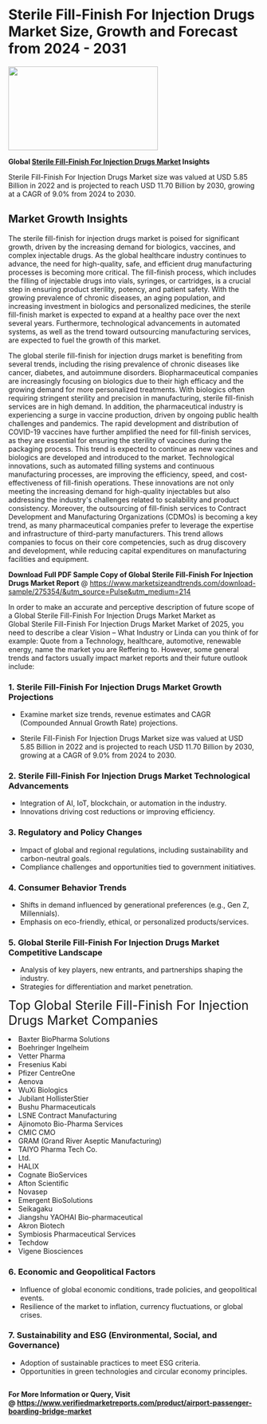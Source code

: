 <H1>Sterile Fill-Finish For Injection Drugs Market Size, Growth and Forecast from 2024 - 2031</H1><img class="aligncenter size-medium wp-image-584254" src="https://thirdeyenews.in/wp-content/uploads/2024/09/Global-Market-Research-300x168.jpeg" alt="" width="300" height="168" /><p><strong>Global&nbsp;<a href="https://www.marketsizeandtrends.com/download-sample/275354/&amp;utm_source=Pulse&amp;utm_medium=214">Sterile Fill-Finish For Injection Drugs Market</a> Insights</strong></p><p>Sterile Fill-Finish For Injection Drugs Market size was valued at USD 5.85 Billion in 2022 and is projected to reach USD 11.70 Billion by 2030, growing at a CAGR of 9.0% from 2024 to 2030.</p><p><h2>Market Growth Insights</h2> <p>The sterile fill-finish for injection drugs market is poised for significant growth, driven by the increasing demand for biologics, vaccines, and complex injectable drugs. As the global healthcare industry continues to advance, the need for high-quality, safe, and efficient drug manufacturing processes is becoming more critical. The fill-finish process, which includes the filling of injectable drugs into vials, syringes, or cartridges, is a crucial step in ensuring product sterility, potency, and patient safety. With the growing prevalence of chronic diseases, an aging population, and increasing investment in biologics and personalized medicines, the sterile fill-finish market is expected to expand at a healthy pace over the next several years. Furthermore, technological advancements in automated systems, as well as the trend toward outsourcing manufacturing services, are expected to fuel the growth of this market. </p> <p>The global sterile fill-finish for injection drugs market is benefiting from several trends, including the rising prevalence of chronic diseases like cancer, diabetes, and autoimmune disorders. Biopharmaceutical companies are increasingly focusing on biologics due to their high efficacy and the growing demand for more personalized treatments. With biologics often requiring stringent sterility and precision in manufacturing, sterile fill-finish services are in high demand. In addition, the pharmaceutical industry is experiencing a surge in vaccine production, driven by ongoing public health challenges and pandemics. The rapid development and distribution of COVID-19 vaccines have further amplified the need for fill-finish services, as they are essential for ensuring the sterility of vaccines during the packaging process. This trend is expected to continue as new vaccines and biologics are developed and introduced to the market. Technological innovations, such as automated filling systems and continuous manufacturing processes, are improving the efficiency, speed, and cost-effectiveness of fill-finish operations. These innovations are not only meeting the increasing demand for high-quality injectables but also addressing the industry's challenges related to scalability and product consistency. Moreover, the outsourcing of fill-finish services to Contract Development and Manufacturing Organizations (CDMOs) is becoming a key trend, as many pharmaceutical companies prefer to leverage the expertise and infrastructure of third-party manufacturers. This trend allows companies to focus on their core competencies, such as drug discovery and development, while reducing capital expenditures on manufacturing facilities and equipment. </p><p><span class=""><strong>Download Full PDF Sample Copy of Global Sterile Fill-Finish For Injection Drugs Market Report</strong> @ <a href="https://www.marketsizeandtrends.com/download-sample/275354/&amp;utm_source=Pulse&amp;utm_medium=214" target="_blank">https://www.marketsizeandtrends.com/download-sample/275354/&amp;utm_source=Pulse&amp;utm_medium=214</a></span></p><p>In order to make an accurate and perceptive description of future scope of a Global&nbsp;Sterile Fill-Finish For Injection Drugs Market Market as Global&nbsp;Sterile Fill-Finish For Injection Drugs Market Market of 2025, you need to describe a clear Vision &ndash; What Industry or Linda can you think of for example: Quote from a Technology, healthcare, automotive, renewable energy, name the market you are Reffering to. However, some general trends and factors usually impact market reports and their future outlook include:</p><h3>1.&nbsp;<strong>Sterile Fill-Finish For Injection Drugs Market Growth Projections</strong></h3><ul><li>Examine market size trends, revenue estimates and CAGR (Compounded Annual Growth Rate) projections.</li><li><p>Sterile Fill-Finish For Injection Drugs Market size was valued at USD 5.85 Billion in 2022 and is projected to reach USD 11.70 Billion by 2030, growing at a CAGR of 9.0% from 2024 to 2030.</p></li></ul><h3>2.&nbsp;<strong>Sterile Fill-Finish For Injection Drugs Market Technological Advancements</strong></h3><ul><li>Integration of AI, IoT, blockchain, or automation in the industry.</li><li>Innovations driving cost reductions or improving efficiency.</li></ul><h3>3.&nbsp;<strong>Regulatory and Policy Changes</strong></h3><ul><li>Impact of global and regional regulations, including sustainability and carbon-neutral goals.</li><li>Compliance challenges and opportunities tied to government initiatives.</li></ul><h3>4.&nbsp;<strong>Consumer Behavior Trends</strong></h3><ul><li>Shifts in demand influenced by generational preferences (e.g., Gen Z, Millennials).</li><li>Emphasis on eco-friendly, ethical, or personalized products/services.</li></ul><h3>5.&nbsp;<strong>Global Sterile Fill-Finish For Injection Drugs Market Competitive Landscape</strong></h3><ul><li>Analysis of key players, new entrants, and partnerships shaping the industry.</li><li>Strategies for differentiation and market penetration.</li></ul><p data-pm-slice="1 1 []"><span style="color: inherit; font-family: inherit; font-size: 25px;">Top Global Sterile Fill-Finish For Injection Drugs Market Companies</span></p><div class="" data-test-id=""><p><li>Baxter BioPharma Solutions</li><li> Boehringer Ingelheim</li><li> Vetter Pharma</li><li> Fresenius Kabi</li><li> Pfizer CentreOne</li><li> Aenova</li><li> WuXi Biologics</li><li> Jubilant HollisterStier</li><li> Bushu Pharmaceuticals</li><li> LSNE Contract Manufacturing</li><li> Ajinomoto Bio-Pharma Services</li><li> CMIC CMO</li><li> GRAM (Grand River Aseptic Manufacturing)</li><li> TAIYO Pharma Tech Co.</li><li>Ltd.</li><li> HALIX</li><li> Cognate BioServices</li><li> Afton Scientific</li><li> Novasep</li><li> Emergent BioSolutions</li><li> Seikagaku</li><li> Jiangshu YAOHAI Bio-pharmaceutical</li><li> Akron Biotech</li><li> Symbiosis Pharmaceutical Services</li><li> Techdow</li><li> Vigene Biosciences</li></p></div><h3>6.&nbsp;<strong>Economic and Geopolitical Factors</strong></h3><ul><li>Influence of global economic conditions, trade policies, and geopolitical events.</li><li>Resilience of the market to inflation, currency fluctuations, or global crises.</li></ul><h3>7.&nbsp;<strong>Sustainability and ESG (Environmental, Social, and Governance)</strong></h3><ul><li>Adoption of sustainable practices to meet ESG criteria.</li><li>Opportunities in green technologies and circular economy principles.</li></ul><h2><strong style="font-size: 14px;">For More Information or Query, Visit @&nbsp;</strong><a style="background-color: #ffffff; font-size: 14px;" href="https://www.marketsizeandtrends.com/report/sterile-fill-finish-for-injection-drugs-market/" target="_blank">https://www.verifiedmarketreports.com/product/airport-passenger-boarding-bridge-market</a></h2>

